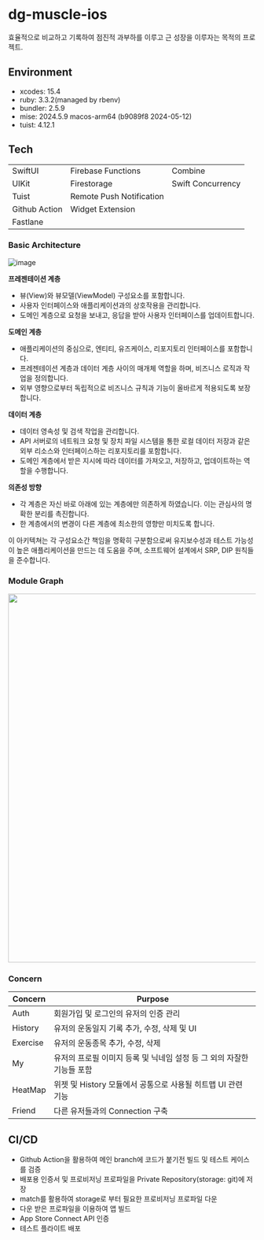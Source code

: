 # dg-muscle-ios

효율적으로 비교하고 기록하여 점진적 과부하를 이루고 근 성장을 이루자는 목적의 프로젝트. 

## Environment
- xcodes: 15.4 
- ruby: 3.3.2(managed by rbenv)
- bundler: 2.5.9
- mise: 2024.5.9 macos-arm64 (b9089f8 2024-05-12)
- tuist: 4.12.1

## Tech
<table border="0">
 <tr>
    <td>SwiftUI</td>
    <td>Firebase Functions</td>
    <td>Combine</td>
 </tr>
  <tr>
    <td>UIKit</td>
    <td>Firestorage</td>
    <td>Swift Concurrency</td>
 </tr>
 <tr>
    <td>Tuist</td>
    <td>Remote Push Notification</td>
 </tr>
 <tr>
    <td>Github Action</td>
    <td>Widget Extension</td>
 </tr>
 <tr>
    <td>Fastlane</td>
 </tr>
</table>



### Basic Architecture
![image](https://github.com/DgMuscle/dg-muscle-ios/assets/34573243/a127df42-9f0c-41e5-b151-aebb86533973)

__프레젠테이션 계층__ 
- 뷰(View)와 뷰모델(ViewModel) 구성요소를 포함합니다.
- 사용자 인터페이스와 애플리케이션과의 상호작용을 관리합니다.
- 도메인 계층으로 요청을 보내고, 응답을 받아 사용자 인터페이스를 업데이트합니다.

__도메인 계층__
- 애플리케이션의 중심으로, 엔티티, 유즈케이스, 리포지토리 인터페이스를 포함합니다.
- 프레젠테이션 계층과 데이터 계층 사이의 매개체 역할을 하며, 비즈니스 로직과 작업을 정의합니다.
- 외부 영향으로부터 독립적으로 비즈니스 규칙과 기능이 올바르게 적용되도록 보장합니다.
 
__데이터 계층__
- 데이터 영속성 및 검색 작업을 관리합니다.
- API 서버로의 네트워크 요청 및 장치 파일 시스템을 통한 로컬 데이터 저장과 같은 외부 리소스와 인터페이스하는 리포지토리를 포함합니다.
- 도메인 계층에서 받은 지시에 따라 데이터를 가져오고, 저장하고, 업데이트하는 역할을 수행합니다.


__의존성 방향__
- 각 계층은 자신 바로 아래에 있는 계층에만 의존하게 하였습니다. 이는 관심사의 명확한 분리를 촉진합니다. 
- 한 계층에서의 변경이 다른 계층에 최소한의 영향만 미치도록 합니다. 


이 아키텍쳐는 각 구성요소간 책임을 명확히 구분함으로써 유지보수성과 테스트 가능성이 높은 애플리케이션을 만드는 데 도움을 주며, 소프트웨어 설계에서 SRP, DIP 원칙들을 준수합니다. 


### Module Graph
<img width=750 src="https://github.com/DgMuscle/dg-muscle-ios/assets/34573243/6c4cd2ef-a66d-44da-ad3f-9cb1ce3afe85" />


### Concern

| Concern  | Purpose                                                                |
| -------- | ---------------------------------------------------------------------- |
| Auth     | 회원가입 및 로그인의 유저의 인증 관리                                           |
| History  | 유저의 운동일지 기록 추가, 수정, 삭제 및 UI                                     |
| Exercise | 유저의 운동종목 추가, 수정, 삭제                                              |
| My       | 유저의 프로필 이미지 등록 및 닉네임 설정 등 그 외의 자잘한 기능들 포함                 |
| HeatMap  | 위젯 및 History 모듈에서 공통으로 사용될 히트맵 UI 관련 기능                      |
| Friend   | 다른 유저들과의 Connection 구축                                            |


## CI/CD

- Github Action을 활용하여 메인 branch에 코드가 붙기전 빌드 및 테스트 케이스를 검증
- 배포용 인증서 및 프로비저닝 프로파일을 Private Repository(storage: git)에 저장
- match를 활용하여 storage로 부터 필요한 프로비저닝 프로파일 다운
- 다운 받은 프로파일을 이용하여 앱 빌드
- App Store Connect API 인증
- 테스트 플라이트 배포
